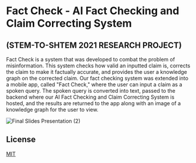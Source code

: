 # Fact Check - AI Fact Checking and Claim Correcting System
## (STEM-TO-SHTEM 2021 RESEARCH PROJECT)
Fact Check is a system that was developed to combat the problem of misinformation. This system checks how valid an inputted claim is, corrects the claim to make it factually accurate, and provides the user a knowledge graph on the corrected claim. Our fact checking system was extended into a mobile app, called "Fact Check," where the user can input a claim as a spoken query. The spoken query is converted into text, passed to the backend where our AI Fact Checking and Claim Correcting System is hosted, and the results are returned to the app along with an image of a knowledge graph for the user to view.

![Final Slides Presentation (2)](https://user-images.githubusercontent.com/54965675/128821417-e6f3fac8-309c-4e60-a00a-572ed3f4208b.png)

## License
[MIT](https://choosealicense.com/licenses/mit/)
